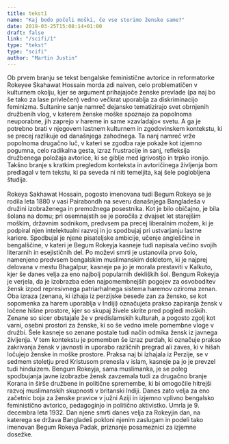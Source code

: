 ```yaml
---
title: tekst1
name: "Kaj bodo počeli moški, če vse storimo ženske same?"
date: 2019-03-25T15:08:14+01:00
draft: false
link: "/scifi/1"
type: "tekst"
type: "scifi"
author: "Martin Justin"
---
```


<div>Ob prvem branju se tekst bengalske feministične avtorice in reformatorke Rokeyee Skahawat Hossain morda zdi naiven, celo problematičen v kulturnem okolju, kjer se argument prihajajoče ženske prevlade (pa naj bo še tako za lase privlečen) vedno večkrat uporablja za diskriminacijo feminizma. Sultanine sanje namreč dejansko tematizirajo svet obrnjenih družbenih vlog, v katerem ženske moške spoznajo za popolnoma neuporabne, jih zaprejo v hareme in same »zavladajo« svetu. A ga je potrebno brati v njegovem lastnem kulturnem in zgodovinskem kontekstu, ki se precej razlikuje od današnjega zahodnega. Ta nanj namreč vrže popolnoma drugačno luč, v kateri se zgodba raje pokaže kot izjemno pogumna, celo radikalna gesta, izraz frustracije in sanj, refleksija družbenega položaja avtorice, ki se giblje med igrivostjo in trpko ironijo. Takšno branje s kratkim pregledom konteksta in avtoričinega življenja bom predlagal v tem tekstu, ki pa seveda ni niti temeljita, kaj šele poglobljena študija.</div>
<br>
<div>Rokeya Sakhawat Hossain, pogosto imenovana tudi Begum Rokeya se je rodila leta 1880 v vasi Pairabondh na severu današnjega Bangladeša v družini izobraženega in premožnega posestnika. Kot je bilo običajno, je bila šolana na domu; pri osemnajstih se je poročila z dvajset let starejšim moškim, državnim sodnikom, predvsem pa precej liberalnim možem, ki je podpiral njen intelektualni razvoj in jo spodbujaj pri ustvarjanju lastne kariere. Spodbujal je njene pisateljske ambicije, učenje angleščine in bengalščine, v kateri je Begum Rokeyja kasneje tudi napisala večino svojih literarnih in esejističnih del. Po moževi smrti je ustanovila prvo šolo, namenjeno predvsem bengalskim muslimanskim dekletom, ki je najprej delovana v mestu Bhagalpur, kasneje pa jo je morala prestaviti v Kalkuto, kjer še danes velja za eno najbolj popularnih dekliških šol. Bengum Rokeyja je verjela, da je izobrazba eden najpomembnejših pogojev za osvoboditev žensk izpod represivnega patriarhalnega sistema haremov oziroma zenan. Oba izraza (zenana, ki izhaja iz perzijske besede zan za žensko, se kot sopomenka za harem uporablja v Indiji) označujeta prakso zapiranja žensk v ločene hišne prostore, kjer so skupaj živele skrite pred pogledi moških. Zenane so sicer obstajale že v predislamskih kulturah, a pogosto zgolj kot varni, osebni prostori za ženske, ki so še vedno imele pomembne vloge v družbi. Šele kasneje so zenane postale tudi način odmika žensk iz javnega življenja. V tem kontekstu je pomemben še izraz purdah, ki označuje prakso zakrivanja žensk v javnosti in uporabo različnih pregrad ali zaves, ki v hišah ločujejo ženske in moške prostore. Praksa naj bi izhajala iz Perzije, se v sedmem stoletju pred Kristusom prenesla v islam, kasneje pa jo je prevzel tudi hinduizem. Bengum Rokeyja, sama muslimanka, je se poleg spodbujanja javne izobrazbe žensk zavzemala tudi za drugačno branje Korana in širše družbene in politične spremembe, ki bi omogočile hitrejši razvoj muslimanskih skupnosti v britanski Indiji. Danes zato velja za eno začetnic boja za ženske pravice v južni Aziji in izjemno vplivno bengalsko feministično avtorico, pedagoginjo in politično aktivistko. Umrla je 9. decembra leta 1932. Dan njene smrti danes velja za Rokeyjin dan, na katerega se država Bangladeš pokloni njenim zaslugam in podeli tako imenovan Begum Rokeya Padak, priznanje posameznici za izjemne dosežke. </div>